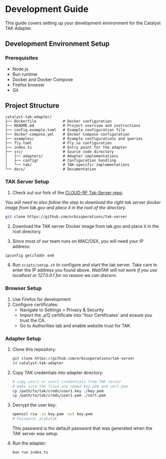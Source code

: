 # Development Guide

This guide covers setting up your development environment for the Catalyst TAK Adapter.

## Development Environment Setup

### Prerequisites

- Node.js
- Bun runtime
- Docker and Docker Compose
- Firefox browser
- Git

## Project Structure

```
catalyst-tak-adapter/
├── Dockerfile            # Docker configuration
├── README.md             # Project overview and instructions
├── config.example.toml   # Example configuration file
├── docker-compose.yml    # Docker Compose configuration
├── examples/             # Example configurations and queries
├── fly.toml              # Fly.io configuration
├── index.ts              # Entry point for the adapter
├── src/                  # Source code directory
│   ├── adapters/         # Adapter implementations
│   ├── config/           # Configuration handling
│   └── tak/              # TAK-specific implementations
└── docs/                 # Documentation
```

### TAK Server Setup

1. Check out our fork of the [CLOUD-RF Tak-Server repo](https://github.com/orbisoperations/tak-server).

_You will need to also follow the step to download the right tak server docker image from tak.gov and place it in the root of the directory._

```bash
git clone https://github.com/orbisoperations/tak-server
```

2. Download the TAK server Docker image from tak.gov and place it in the root directory.

3. Since most of our team runs on MAC/OSX, you will need your IP address:

```bash
ipconfig getifaddr en0
```

4. Run `scipts/setup.sh` to configure and start the tak server. Take care to enter the IP address you found above.
   _WebTAK will not work if you use localhost or 127.0.0.1 for no reason we can discern._

### Browser Setup

1. Use Firefox for development
2. Configure certificates:
   - Navigate to Settings > Privacy & Security
   - Import the .p12 certificate into 'Your Certificates' and ensure you trust the CA.
   - Go to Authorities tab and enable website trust for TAK.

### Adapter Setup

1. Clone this repository:

   ```bash
   git clone https://github.com/orbisoperations/tak-server
   cd catalyst-tak-adapter
   ```

2. Copy TAK credentials into adapter directory:

   ```bash
   # copy user1 or user2 credentials from TAK server
   # make sure the files are named key.pem and cert.pem
   cp /path/to/tak/creds/user1.key ./key.pem
   cp /path/to/tak/creds/user1.pem ./cert.pem
   ```

3. Decrypt the user key:

   ```bash
   openssl rsa -in key.pem -out key.pem
   # Password: atakatak
   ```

   This password is the default password that was generated when the TAK server was setup.

4. Run the adapter:
   ```bash
   bun run index.ts
   ```
